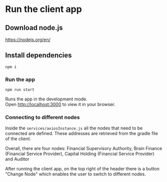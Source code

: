 # Run the client app

## Download node.js

https://nodejs.org/en/

## Install dependencies

`npm i`

### Run the app

`npm run start`

Runs the app in the development mode.\
Open [http://localhost:3000](http://localhost:3000) to view it in your browser.

### Connecting to different nodes

Inside the `services/axiosInstance.js` all the nodes that need to be connected are defined. These addresses are retrieved from the gradle file of the client.

Overall, there are four nodes: Financial Supervisory Authority, Brain Finance (Financial Service Provider), Capital Holding (Financial Service Provider) and Auditor

After running the client app, on the top right of the header there is a button "Change Node" which enables the user to switch to different nodes.
